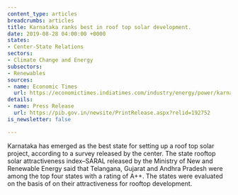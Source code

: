 ```yaml
---
content_type: articles
breadcrumbs: articles
title: Karnataka ranks best in roof top solar development.
date: 2019-08-28 04:00:00 +0000
states:
- Center-State Relations
sectors:
- Climate Change and Energy
subsectors:
- Renewables
sources:
- name: Economic Times
  url: https://economictimes.indiatimes.com/industry/energy/power/karnataka-ranks-best-in-roof-top-solar-development/articleshow/70772978.cms
details:
- name: Press Release
  url: https://pib.gov.in/newsite/PrintRelease.aspx?relid=192752
is_newsletter: false

---
```

Karnataka has emerged as the best state for setting up a roof top solar project, according to a survey released by the center. The state rooftop solar attractiveness index–SARAL released by the Ministry of New and Renewable Energy said that Telangana, Gujarat and Andhra Pradesh were among the top four states with a rating of A++. The states were evaluated on the basis of on their attractiveness for rooftop development.
